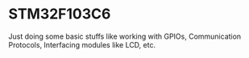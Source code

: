 # STM32F103C6
Just doing some basic stuffs like working with GPIOs, Communication Protocols, Interfacing modules like LCD, etc.
